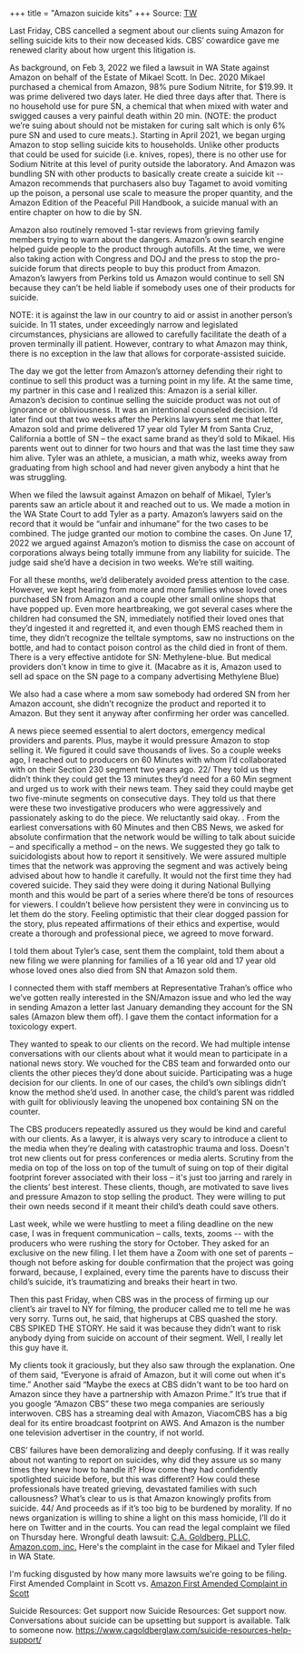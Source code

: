 +++
title = "Amazon suicide kits"
+++
Source: [TW](https://threadreaderapp.com/thread/1578121292502409216.html)



Last Friday, CBS cancelled a segment about our clients suing Amazon for selling suicide kits to their now deceased kids. CBS’ cowardice gave me renewed clarity about how urgent this litigation is. 

As background, on Feb 3, 2022 we filed a lawsuit in WA State against Amazon on behalf of the Estate of Mikael Scott. In Dec. 2020 Mikael purchased a chemical from Amazon, 98% pure Sodium Nitrite, for $19.99. It was prime delivered two days later. He died three days after that. There is no household use for pure SN, a chemical that when mixed with water and swigged causes a very painful death within 20 min. (NOTE: the product we’re suing about should not be mistaken for curing salt which is only 6% pure SN and used to cure meats.). Starting in April 2021, we began urging Amazon to stop selling suicide kits to households. Unlike other products that could be used for suicide (i.e. knives, ropes), there is no other use for Sodium Nitrite at this level of purity outside the laboratory. And Amazon was bundling SN with other products to basically create create a suicide kit -- Amazon recommends that purchasers also buy Tagamet to avoid vomiting up the poison, a personal use scale to measure the proper quantity, and the Amazon Edition of the Peaceful Pill Handbook, a suicide manual with an entire chapter on how to die by SN.

Amazon also routinely removed 1-star reviews from grieving family members trying to warn about the dangers. Amazon’s own search engine helped guide people to the product through autofills. At the time, we were also taking action with Congress and DOJ and the press to stop the pro-suicide forum that directs people to buy this product from Amazon. Amazon’s lawyers from Perkins told us Amazon would continue to sell SN because they can’t be held liable if somebody uses one of their products for suicide. 

NOTE: it is against the law in our country to aid or assist in another person’s suicide. In 11 states, under exceedingly narrow and legislated circumstances, physicians are allowed to carefully facilitate the death of a proven terminally ill patient. However, contrary to what Amazon may think, there is no exception in the law that allows for corporate-assisted suicide.

The day we got the letter from Amazon’s attorney defending their right to continue to sell this product was a turning point in my life. At the same time, my partner in this case and I realized this: Amazon is a serial killer. Amazon’s decision to continue selling the suicide product was not out of ignorance or obliviousness. It was an intentional counseled decision. I’d later find out that two weeks after the Perkins lawyers sent me that letter, Amazon sold and prime delivered 17 year old Tyler M from Santa Cruz, California a bottle of SN – the exact same brand as they’d sold to Mikael. His parents went out to dinner for two hours and that was the last time they saw him alive. Tyler was an athlete, a musician, a math whiz, weeks away from graduating from high school and had never given anybody a hint that he was struggling.

When we filed the lawsuit against Amazon on behalf of Mikael, Tyler’s parents saw an article about it and reached out to us. We made a motion in the WA State Court to add Tyler as a party. Amazon’s lawyers said on the record that it would be “unfair and inhumane” for the two cases to be combined. The judge granted our motion to combine the cases.  On June 17, 2022 we argued against Amazon’s motion to dismiss the case on account of corporations always being totally immune from any liability for suicide. The judge said she’d have a decision in two weeks. We’re still waiting. 

For all these months, we’d deliberately avoided press attention to the case. However, we kept hearing from more and more families whose loved ones purchased SN from Amazon and a couple other small online shops that have popped up. Even more heartbreaking, we got several cases where the children had consumed the SN, immediately notified their loved ones that they’d ingested it and regretted it, and even though EMS reached them in time, they didn’t recognize the telltale symptoms, saw no instructions on the bottle, and had to contact poison control as the child died in front of them. There is a very effective antidote for SN: Methylene-blue. But medical providers don’t know in time to give it. (Macabre as it is, Amazon used to sell ad space on the SN page to a company advertising Methylene Blue) 

We also had a case where a mom saw somebody had ordered SN from her Amazon account, she didn’t recognize the product and reported it to Amazon. But they sent it anyway after confirming her order was cancelled.

A news piece seemed essential to alert doctors, emergency medical providers and parents. Plus, maybe it would pressure Amazon to stop selling it. We figured it could save thousands of lives. So a couple weeks ago, I reached out to producers on 60 Minutes with whom I’d collaborated with on their Section 230 segment two years ago. 22/
They told us they didn’t think they could get the 13 minutes they’d need for a 60 Min segment and urged us to work with their news team. They said they could maybe get two five-minute segments on consecutive days. They told us that there were these two investigative producers who were aggressively and passionately asking to do the piece. We reluctantly said okay. . From the earliest conversations with 60 Minutes and then CBS News, we asked for absolute confirmation that the network would be willing to talk about suicide – and specifically a method – on the news. We suggested they go talk to suicidologists about how to report it sensitively. We were assured multiple times that the network was approving the segment and was actively being advised about how to handle it carefully. It would not the first time they had covered suicide. They said they were doing it during National Bullying month and this would be part of a series where there’d be tons of resources for viewers. I couldn’t believe how persistent they were in convincing us to let them do the story. Feeling optimistic that their clear dogged passion for the story, plus repeated affirmations of their ethics and expertise, would create a thorough and professional piece, we agreed to move forward. 

I told them about Tyler’s case, sent them the complaint, told them about a new filing we were planning for families of a 16 year old and 17 year old whose loved ones also died from SN that Amazon sold them. 

I connected them with staff members at Representative Trahan’s office who we’ve gotten really interested in the SN/Amazon issue and who led the way in sending Amazon a letter last January demanding they account for the SN sales (Amazon blew them off). I gave them the contact information for a toxicology expert. 

They wanted to speak to our clients on the record. We had multiple intense conversations with our clients about what it would mean to participate in a national news story. We vouched for the CBS team and forwarded onto our clients the other pieces they’d done about suicide. Participating was a huge decision for our clients. In one of our cases, the child’s own siblings didn’t know the method she’d used. In another case, the child’s parent was riddled with guilt for obliviously leaving the unopened box containing SN on the counter. 

The CBS producers repeatedly assured us they would be kind and careful with our clients. As a lawyer, it is always very scary to introduce a client to the media when they’re dealing with catastrophic trauma and loss. Doesn't trot new clients out for press conferences or media alerts. Scrutiny from the media on top of the loss on top of the tumult of suing on top of their digital footprint forever associated with their loss – it's just too jarring and rarely in the clients’ best interest. These clients, though, are motivated to save lives and pressure Amazon to stop selling the product. They were willing to put their own needs second if it meant their child’s death could save others.

Last week, while we were hustling to meet a filing deadline on the new case, I was in frequent communication – calls, texts, zooms -- with the producers who were rushing the story for October. They asked for an exclusive on the new filing. I let them have a Zoom with one set of parents – though not before asking for double confirmation that the project was going forward, because, I explained, every time the parents have to discuss their child’s suicide, it’s traumatizing and breaks their heart in two.

Then this past Friday, when CBS was in the process of firming up our client’s air travel to NY for filming, the producer called me to tell me he was very sorry. Turns out, he said, that higherups at CBS quashed the story. CBS SPIKED THE STORY. He said it was because they didn’t want to risk anybody dying from suicide on account of their segment. Well, I really let this guy have it.

My clients took it graciously, but they also saw through the explanation. One of them said, “Everyone is afraid of Amazon, but it will come out when it's time.” Another said “Maybe the execs at CBS didn't want to be too hard on Amazon since they have a partnership with Amazon Prime.” It’s true that if you google “Amazon CBS” these two mega companies are seriously interwoven. CBS has a streaming deal with Amazon, ViacomCBS has a big deal for its entire broadcast footprint on AWS. And Amazon is the number one television advertiser in the country, if not world.

CBS’ failures have been demoralizing and deeply confusing. If it was really about not wanting to report on suicides, why did they assure us so many times they knew how to handle it? How come they had confidently spotlighted suicide before, but this was different? How could these professionals have treated grieving, devastated families with such callousness? What’s clear to us is that Amazon knowingly profits from suicide. 44/
And proceeds as if it’s too big to be burdened by morality. If no news organization is willing to shine a light on this mass homicide, I’ll do it here on Twitter and in the courts. You can read the legal complaint we filed on Thursday here. Wrongful death lawsuit: [C.A. Goldberg, PLLC, Amazon.com, inc.](https://www.cagoldberglaw.com/wrongful-death-plaintiffs-vs-amazon-com-inc-c-a-goldberg/) Here's the complaint in the case for Mikael and Tyler filed in WA State.

I'm fucking disgusted by how many more lawsuits we're going to be filing. First Amended Complaint in Scott vs. [Amazon First Amended Complaint in Scott](https://www.cagoldberglaw.com/first-amended-complaint-in-scott-vs-amazon-c-a-goldberg/) 

Suicide Resources: Get support now Suicide Resources: Get support now. Conversations about suicide can be upsetting but support is available. Talk to someone now. https://www.cagoldberglaw.com/suicide-resources-help-support/

